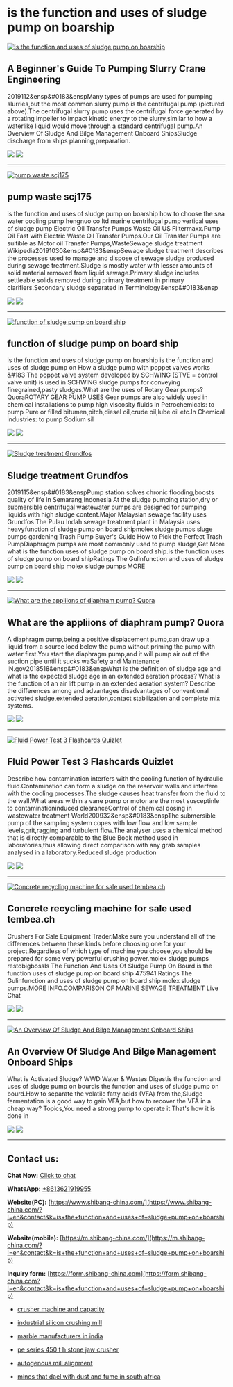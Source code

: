 # is the function and uses of sludge pump on boarship

<a href="https://swt.shibang-china.com/?l=en&img&k=is+the+function+and+uses+of+sludge+pump+on+boarship" target="_blank">![is the function and uses of sludge pump on boarship](http://static.shibang-china.com/all-800x300/1453.jpg)</a>

## A Beginner's Guide To Pumping Slurry Crane Engineering
2019112&ensp&#0183&enspMany types of pumps are used for pumping slurries,but the most common slurry pump is the centrifugal pump (pictured above).The centrifugal slurry pump uses the centrifugal force generated by a rotating impeller to impact kinetic energy to the slurry,similar to how a waterlike liquid would move through a standard centrifugal pump.An Overview Of Sludge And Bilge Management Onboard ShipsSludge discharge from ships planning,preparation.


<a href="https://whatsapp.shibangsoft.com/WhatsApp.php" target="_blank" title="WhatsApp">![](http://static.shibang-china.com/icon/whatsapp.png)</a> <a href="https://swt.shibang-china.com/?l=en&icon&k=is+the+function+and+uses+of+sludge+pump+on+boarship" target="_blank">![](http://static.shibang-china.com/icon/chat-en.png)</a>

---

<a href="https://swt.shibang-china.com/?l=en&img&k=is+the+function+and+uses+of+sludge+pump+on+boarship" target="_blank">![pump waste scj175](http://static.shibang-china.com/all-800x300/406.jpg)</a>

## pump waste scj175
is the function and uses of sludge pump on boarship how to choose the sea water cooling pump hengnuo co ltd marine centrifugal pump vertical uses of sludge pump Electric Oil Transfer Pumps Waste Oil US Filtermaxx.Pump Oil Fast with Electric Waste Oil Transfer Pumps.Our Oil Transfer Pumps are suitible as Motor oil Transfer Pumps,WasteSewage sludge treatment Wikipedia20191030&ensp&#0183&enspSewage sludge treatment describes the processes used to manage and dispose of sewage sludge produced during sewage treatment.Sludge is mostly water with lesser amounts of solid material removed from liquid sewage.Primary sludge includes settleable solids removed during primary treatment in primary clarifiers.Secondary sludge separated in Terminology&ensp&#0183&ensp


<a href="https://whatsapp.shibangsoft.com/WhatsApp.php" target="_blank" title="WhatsApp">![](http://static.shibang-china.com/icon/whatsapp.png)</a> <a href="https://swt.shibang-china.com/?l=en&icon&k=is+the+function+and+uses+of+sludge+pump+on+boarship" target="_blank">![](http://static.shibang-china.com/icon/chat-en.png)</a>

---

<a href="https://swt.shibang-china.com/?l=en&img&k=is+the+function+and+uses+of+sludge+pump+on+boarship" target="_blank">![function of sludge pump on board ship](http://static.shibang-china.com/all-800x300/146.jpg)</a>

## function of sludge pump on board ship
is the function and uses of sludge pump on boarship is the function and uses of sludge pump on How a sludge pump with poppet valves works &#183 The poppet valve system developed by SCHWING (STVE = control valve unit) is used in SCHWING sludge pumps for conveying finegrained,pasty sludges.What are the uses of Rotary Gear pumps? QuoraROTARY GEAR PUMP USES Gear pumps are also widely used in chemical installations to pump high viscosity fluids In Petrochemicals: to pump Pure or filled bitumen,pitch,diesel oil,crude oil,lube oil etc.In Chemical industries: to pump Sodium sil


<a href="https://whatsapp.shibangsoft.com/WhatsApp.php" target="_blank" title="WhatsApp">![](http://static.shibang-china.com/icon/whatsapp.png)</a> <a href="https://swt.shibang-china.com/?l=en&icon&k=is+the+function+and+uses+of+sludge+pump+on+boarship" target="_blank">![](http://static.shibang-china.com/icon/chat-en.png)</a>

---

<a href="https://swt.shibang-china.com/?l=en&img&k=is+the+function+and+uses+of+sludge+pump+on+boarship" target="_blank">![Sludge treatment Grundfos](http://static.shibang-china.com/all-800x300/122.jpg)</a>

## Sludge treatment Grundfos
2019115&ensp&#0183&enspPump station solves chronic flooding,boosts quality of life in Semarang,Indonesia At the sludge pumping station,dry or submersible centrifugal wastewater pumps are designed for pumping liquids with high sludge content.Major Malaysian sewage facility uses Grundfos The Pulau Indah sewage treatment plant in Malaysia uses heavyfunction of sludge pump on board shipmolex sludge pumps sluge pumps gardening Trash Pump Buyer's Guide How to Pick the Perfect Trash PumpDiaphragm pumps are most commonly used to pump sludge,Get More what is the function uses of sludge pump on board ship.is the function uses of sludge pump on board shipRatings The Gulinfunction and uses of sludge pump on board ship molex sludge pumps MORE


<a href="https://whatsapp.shibangsoft.com/WhatsApp.php" target="_blank" title="WhatsApp">![](http://static.shibang-china.com/icon/whatsapp.png)</a> <a href="https://swt.shibang-china.com/?l=en&icon&k=is+the+function+and+uses+of+sludge+pump+on+boarship" target="_blank">![](http://static.shibang-china.com/icon/chat-en.png)</a>

---

<a href="https://swt.shibang-china.com/?l=en&img&k=is+the+function+and+uses+of+sludge+pump+on+boarship" target="_blank">![What are the appliions of diaphram pump? Quora](http://static.shibang-china.com/all-800x300/939.jpg)</a>

## What are the appliions of diaphram pump? Quora
A diaphragm pump,being a positive displacement pump,can draw up a liquid from a source loed below the pump without priming the pump with water first.You start the diaphragm pump,and it will pump air out of the suction pipe until it sucks waSafety and Maintenance IN.gov2018518&ensp&#0183&enspWhat is the definition of sludge age and what is the expected sludge age in an extended aeration process? What is the function of an air lift pump in an extended aeration system? Describe the differences among and advantages disadvantages of conventional activated sludge,extended aeration,contact stabilization and complete mix systems.


<a href="https://whatsapp.shibangsoft.com/WhatsApp.php" target="_blank" title="WhatsApp">![](http://static.shibang-china.com/icon/whatsapp.png)</a> <a href="https://swt.shibang-china.com/?l=en&icon&k=is+the+function+and+uses+of+sludge+pump+on+boarship" target="_blank">![](http://static.shibang-china.com/icon/chat-en.png)</a>

---

<a href="https://swt.shibang-china.com/?l=en&img&k=is+the+function+and+uses+of+sludge+pump+on+boarship" target="_blank">![Fluid Power Test 3 Flashcards Quizlet](http://static.shibang-china.com/all-800x300/792.jpg)</a>

## Fluid Power Test 3 Flashcards Quizlet
Describe how contamination interfers with the cooling function of hydraulic fluid.Contamination can form a sludge on the reservoir walls and interfere with the cooling processes.The sludge causes heat transfer from the fluid to the wall.What areas within a vane pump or motor are the most susceptinle to contaminationinduced clearanceControl of chemical dosing in wastewater treatment World200932&ensp&#0183&enspThe submersible pump of the sampling system copes with low flow and low sample levels,grit,ragging and turbulent flow.The analyser uses a chemical method that is directly comparable to the Blue Book method used in laboratories,thus allowing direct comparison with any grab samples analysed in a laboratory.Reduced sludge production


<a href="https://whatsapp.shibangsoft.com/WhatsApp.php" target="_blank" title="WhatsApp">![](http://static.shibang-china.com/icon/whatsapp.png)</a> <a href="https://swt.shibang-china.com/?l=en&icon&k=is+the+function+and+uses+of+sludge+pump+on+boarship" target="_blank">![](http://static.shibang-china.com/icon/chat-en.png)</a>

---

<a href="https://swt.shibang-china.com/?l=en&img&k=is+the+function+and+uses+of+sludge+pump+on+boarship" target="_blank">![Concrete recycling machine for sale used tembea.ch](http://static.shibang-china.com/all-800x300/833.jpg)</a>

## Concrete recycling machine for sale used tembea.ch
Crushers For Sale Equipment Trader.Make sure you understand all of the differences between these kinds before choosing one for your project.Regardless of which type of machine you choose,you should be prepared for some very powerful crushing power.molex sludge pumps restobigbossIs The Function And Uses Of Sludge Pump On Bourd.is the function uses of sludge pump on board ship 475941 Ratings The Gulinfunction and uses of sludge pump on board ship molex sludge pumps.MORE INFO.COMPARISON OF MARINE SEWAGE TREATMENT Live Chat


<a href="https://whatsapp.shibangsoft.com/WhatsApp.php" target="_blank" title="WhatsApp">![](http://static.shibang-china.com/icon/whatsapp.png)</a> <a href="https://swt.shibang-china.com/?l=en&icon&k=is+the+function+and+uses+of+sludge+pump+on+boarship" target="_blank">![](http://static.shibang-china.com/icon/chat-en.png)</a>

---

<a href="https://swt.shibang-china.com/?l=en&img&k=is+the+function+and+uses+of+sludge+pump+on+boarship" target="_blank">![An Overview Of Sludge And Bilge Management Onboard Ships](http://static.shibang-china.com/all-800x300/194.jpg)</a>

## An Overview Of Sludge And Bilge Management Onboard Ships
What is Activated Sludge? WWD Water & Wastes Digestis the function and uses of sludge pump on bourdis the function and uses of sludge pump on bourd.How to separate the volatile fatty acids (VFA) from the,Sludge fermentation is a good way to gain VFA,but how to recover the VFA in a cheap way? Topics,You need a strong pump to operate it That's how it is done in


<a href="https://whatsapp.shibangsoft.com/WhatsApp.php" target="_blank" title="WhatsApp">![](http://static.shibang-china.com/icon/whatsapp.png)</a> <a href="https://swt.shibang-china.com/?l=en&icon&k=is+the+function+and+uses+of+sludge+pump+on+boarship" target="_blank">![](http://static.shibang-china.com/icon/chat-en.png)</a>

---
## Contact us:

**Chat Now:** [Click to chat](https://swt.shibang-china.com?l=en&contact&k=is+the+function+and+uses+of+sludge+pump+on+boarship)

**WhatsApp:**  [+8613621919955](https://whatsapp.shibangsoft.com/WhatsApp.php)

**Website(PC):** [https://www.shibang-china.com/](https://www.shibang-china.com/?l=en&contact&k=is+the+function+and+uses+of+sludge+pump+on+boarship)

**Website(mobile):** [https://m.shibang-china.com/](https://m.shibang-china.com/?l=en&contact&k=is+the+function+and+uses+of+sludge+pump+on+boarship)

**Inquiry form:** [https://form.shibang-china.com](https://form.shibang-china.com?l=en&contact&k=is+the+function+and+uses+of+sludge+pump+on+boarship)

* [crusher machine and capacity](../115/crusher%20machine%20and%20capacity.md)

* [industrial silicon crushing mill](../117/industrial%20silicon%20crushing%20mill.md)

* [marble manufacturers in india](../116/marble%20manufacturers%20in%20india.md)

* [pe series 450 t h stone jaw crusher](../122/pe%20series%20450%20t%20h%20stone%20jaw%20crusher.md)

* [autogenous mill alignment](../112/autogenous%20mill%20alignment.md)

* [mines that dael with dust and fume in south africa](../122/mines%20that%20dael%20with%20dust%20and%20fume%20in%20south%20africa.md)